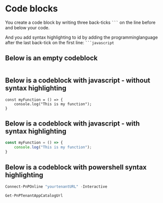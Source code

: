 
# Code blocks

You create a code block by writing three back-ticks ` ``` ` on the line before and below your code. 

And you add syntax highlighting to id by adding the programminglanguage after the last back-tick on the first line: ` ```javascript `


## Below is an empty codeblock
```
```

## Below is a codeblock with javascript - without syntax highlighting
```
const myFunction = () => {
    console.log("This is my function");
}
```

## Below is a codeblock with javascript - with syntax highlighting
```javascript
const myFunction = () => {
    console.log("This is my function");
}
```

## Below is a codeblock with powershell syntax highlighting
```powershell
Connect-PnPOnline "yourtenantURL" -Interactive

Get-PnPTenantAppCatalogUrl
```
